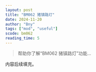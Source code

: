 ```yaml
---
layout: post
title: "BM062 猪镇路灯"
date: 2024-11-20
author: "Bny"
tags: ["mod", "useful"]
scode: bm062
reading_time: 5
---
```


> 帮助你了解“BM062 猪镇路灯”功能...

内容后续填充。
